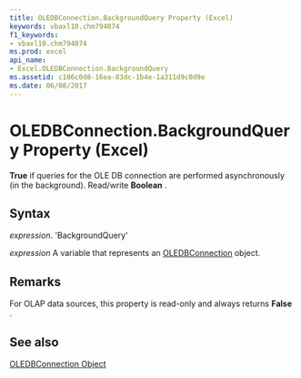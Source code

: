 ```yaml
---
title: OLEDBConnection.BackgroundQuery Property (Excel)
keywords: vbaxl10.chm794074
f1_keywords:
- vbaxl10.chm794074
ms.prod: excel
api_name:
- Excel.OLEDBConnection.BackgroundQuery
ms.assetid: c106c0d8-16ea-83dc-1b4e-1a311d9c0d9e
ms.date: 06/08/2017
---
```



# OLEDBConnection.BackgroundQuery Property (Excel)

 **True** if queries for the OLE DB connection are performed asynchronously (in the background). Read/write **Boolean** .


## Syntax

 _expression_. 'BackgroundQuery'

 _expression_ A variable that represents an [OLEDBConnection](./Excel.OLEDBConnection.md) object.


## Remarks

For OLAP data sources, this property is read-only and always returns  **False** .


## See also


[OLEDBConnection Object](Excel.OLEDBConnection.md)

